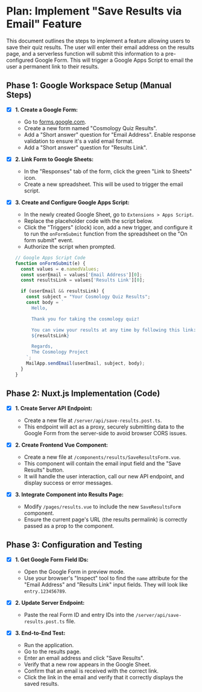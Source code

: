 # Plan: Implement "Save Results via Email" Feature

This document outlines the steps to implement a feature allowing users to save their quiz results. The user will enter their email address on the results page, and a serverless function will submit this information to a pre-configured Google Form. This will trigger a Google Apps Script to email the user a permanent link to their results.

## Phase 1: Google Workspace Setup (Manual Steps)

*   [x] **1. Create a Google Form:**
    *   Go to [forms.google.com](https://forms.google.com).
    *   Create a new form named "Cosmology Quiz Results".
    *   Add a "Short answer" question for "Email Address". Enable response validation to ensure it's a valid email format.
    *   Add a "Short answer" question for "Results Link".

*   [x] **2. Link Form to Google Sheets:**
    *   In the "Responses" tab of the form, click the green "Link to Sheets" icon.
    *   Create a new spreadsheet. This will be used to trigger the email script.

*   [x] **3. Create and Configure Google Apps Script:**
    *   In the newly created Google Sheet, go to `Extensions > Apps Script`.
    *   Replace the placeholder code with the script below.
    *   Click the "Triggers" (clock) icon, add a new trigger, and configure it to run the `onFormSubmit` function from the spreadsheet on the "On form submit" event.
    *   Authorize the script when prompted.

    ```javascript
    // Google Apps Script Code
    function onFormSubmit(e) {
      const values = e.namedValues;
      const userEmail = values['Email Address'][0];
      const resultsLink = values['Results Link'][0];

      if (userEmail && resultsLink) {
        const subject = "Your Cosmology Quiz Results";
        const body = `
          Hello,

          Thank you for taking the cosmology quiz!

          You can view your results at any time by following this link:
          ${resultsLink}

          Regards,
          The Cosmology Project
        `;
        MailApp.sendEmail(userEmail, subject, body);
      }
    }
    ```

## Phase 2: Nuxt.js Implementation (Code)

*   [x] **1. Create Server API Endpoint:**
    *   Create a new file at `/server/api/save-results.post.ts`.
    *   This endpoint will act as a proxy, securely submitting data to the Google Form from the server-side to avoid browser CORS issues.

*   [x] **2. Create Frontend Vue Component:**
    *   Create a new file at `/components/results/SaveResultsForm.vue`.
    *   This component will contain the email input field and the "Save Results" button.
    *   It will handle the user interaction, call our new API endpoint, and display success or error messages.

*   [x] **3. Integrate Component into Results Page:**
    *   Modify `/pages/results.vue` to include the new `SaveResultsForm` component.
    *   Ensure the current page's URL (the results permalink) is correctly passed as a prop to the component.

## Phase 3: Configuration and Testing

*   [x] **1. Get Google Form Field IDs:**
    *   Open the Google Form in preview mode.
    *   Use your browser's "Inspect" tool to find the `name` attribute for the "Email Address" and "Results Link" input fields. They will look like `entry.123456789`.

*   [x] **2. Update Server Endpoint:**
    *   Paste the real Form ID and entry IDs into the `/server/api/save-results.post.ts` file.

*   [x] **3. End-to-End Test:**
    *   Run the application.
    *   Go to the results page.
    *   Enter an email address and click "Save Results".
    *   Verify that a new row appears in the Google Sheet.
    *   Confirm that an email is received with the correct link.
    *   Click the link in the email and verify that it correctly displays the saved results.
